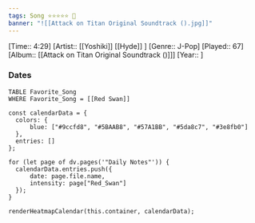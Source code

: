 ```yaml
---
tags: Song ⭐⭐⭐⭐⭐ 💛
banner: "![[Attack on Titan Original Soundtrack ().jpg]]"
---
```

[Time:: 4:29]
[Artist:: [[Yoshiki]] [[Hyde]] ]
[Genre:: J-Pop]
[Played:: 67]
[Album:: [[Attack on Titan Original Soundtrack ()]]]
[Year:: ]
### Dates
````dataview
TABLE Favorite_Song
WHERE Favorite_Song = [[Red Swan]]
````

  ```dataviewjs
const calendarData = { 
	colors: { 
		blue: ["#9ccfd8", "#5BAAB8", "#57A1BB", "#5da8c7", "#3e8fb0"] 
	}, 
	entries: [] 
}; 

for (let page of dv.pages('"Daily Notes"')) { 
	calendarData.entries.push({ 
		date: page.file.name, 
		intensity: page["Red_Swan"]
	}); 
} 

renderHeatmapCalendar(this.container, calendarData);
```
